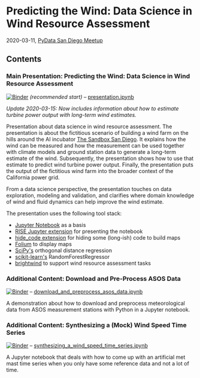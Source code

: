 # Predicting the Wind: Data Science in Wind Resource Assessment

2020-03-11, [PyData San Diego Meetup](https://www.meetup.com/PyData-San-Diego/)

## Contents

### Main Presentation: Predicting the Wind: Data Science in Wind Resource Assessment
[![Binder](https://mybinder.org/badge_logo.svg)](https://mybinder.org/v2/gh/flrs/predicting_the_wind/master?filepath=presentation.ipynb) *(recommended start)* – [presentation.ipynb](./presentation.ipynb) 

*Update 2020-03-15: Now includes information about how to estimate turbine power output with long-term wind estimates.*

Presentation about data science in wind resource assessment. The presentation is about the fictitious scenario of 
building a wind farm on the hills around the AI incubator [The Sandbox San Diego](https://www.thesandbox.ai/). It 
explains how the wind can be measured and how the measurement can be used together with climate models and ground 
station data to generate a long-term estimate of the wind. Subsequently, the presentation shows how to use that estimate
 to predict wind turbine power output. Finally, the presentation puts the output of the fictitious wind farm into the
 broader context of the California power grid.
 
From a data science perspective, the presentation touches on data exploration, modeling and validation, and clarifies
 where domain knowledge of wind and fluid dynamics can help improve the wind estimate.

The presentation uses the following tool stack:
 - [Jupyter Notebook](https://jupyter.org/) as a basis 
 - [RISE Jupyter extension](https://rise.readthedocs.io/) for presenting the notebook 
 - [hide_code extension](https://github.com/kirbs-/hide_code) for hiding some (long-ish) code to build maps 
 - [Folium](https://python-visualization.github.io/folium/) to display maps
 - [SciPy's](https://www.scipy.org/scipylib/index.html) orthogonal distance regression
 - [scikit-learn's](https://scikit-learn.org) RandomForestRegressor
 - [brightwind](https://github.com/brightwind-dev/brightwind) to support wind resource assessment tasks

### Additional Content: Download and Pre-Process ASOS Data
[![Binder](https://mybinder.org/badge_logo.svg)](https://mybinder.org/v2/gh/flrs/predicting_the_wind/master?filepath=data_acquisition%2Fdownload_and_preprocess_asos_data.ipynb) – [download_and_preprocess_asos_data.ipynb](./data_acquisition/download_and_preprocess_asos_data.ipynb)

A demonstration about how to download and preprocess meteorological data from ASOS measurement stations with Python 
in a Jupyter notebook.

### Additional Content: Synthesizing a (Mock) Wind Speed Time Series
[![Binder](https://mybinder.org/badge_logo.svg)](https://mybinder.org/v2/gh/flrs/predicting_the_wind/master?filepath=data_acquisition%2Fsynthesizing_a_wind_speed_time_series.ipynb) – [synthesizing_a_wind_speed_time_series.ipynb](./data_acquisition/synthesizing_a_wind_speed_time_series.ipynb)

A Jupyter notebook that deals with how to come up with an artificial met mast time series when you only have some 
reference data and not a lot of time.